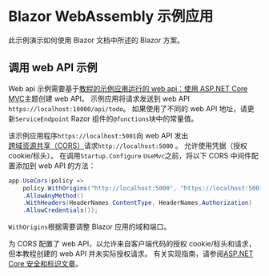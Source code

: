 # <a name="blazor-webassembly-sample-app"></a>Blazor WebAssembly 示例应用

此示例演示如何使用 Blazor 文档中所述的 Blazor 方案。

## <a name="call-web-api-example"></a>调用 web API 示例

Web api 示例需要基于<a href="https://docs.microsoft.com/aspnet/core/tutorials/first-web-api">教程的示例应用运行的 web api：使用 ASP.NET Core MVC</a>主题创建 web API。 示例应用将请求发送到 web API `https://localhost:10000/api/todo`。 如果使用了不同的 web API 地址，请更新`ServiceEndpoint` Razor 组件的`@functions`块中的常量值。</p>

该示例应用程序`https://localhost:5001`向 web API 发出<a href="https://docs.microsoft.com/aspnet/core/security/cors">跨域资源共享（CORS）</a>请求`http://localhost:5000` 。 允许使用凭据（授权 cookie/标头）。 在调用`Startup.Configure` `UseMvc`之前，将以下 CORS 中间件配置添加到 web API 的方法：</p>

```csharp
app.UseCors(policy => 
    policy.WithOrigins("http://localhost:5000", "https://localhost:5001")
    .AllowAnyMethod()
    .WithHeaders(HeaderNames.ContentType, HeaderNames.Authorization)
    .AllowCredentials());
```

`WithOrigins`根据需要调整 Blazor 应用的域和端口。

为 CORS 配置了 web API，以允许来自客户端代码的授权 cookie/标头和请求，但本教程创建的 web API 并未实际授权请求。 有关实现指南，请参阅<a href="https://docs.microsoft.com/aspnet/core/security/">ASP.NET Core 安全和标识文章</a>。
